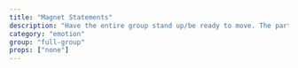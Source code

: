 ```yaml
---
title: "Magnet Statements"
description: "Have the entire group stand up/be ready to move. The participants should all know the topic or idea that is going to be discussed. One participant should make a statement and people should go close to or far from that person based on how much they align or don't align with that statement. Another person (close or far) can then make another related statement and the activity continues."
category: "emotion"
group: "full-group"
props: ["none"]
---
```

